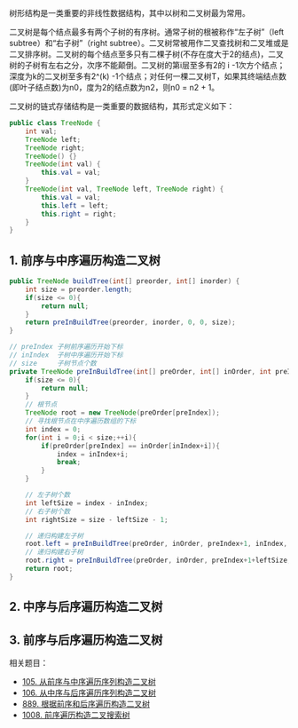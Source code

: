 


树形结构是一类重要的非线性数据结构，其中以树和二叉树最为常用。

二叉树是每个结点最多有两个子树的有序树。通常子树的根被称作“左子树”（left subtree）和“右子树”（right subtree）。二叉树常被用作二叉查找树和二叉堆或是二叉排序树。二叉树的每个结点至多只有二棵子树(不存在度大于2的结点)，二叉树的子树有左右之分，次序不能颠倒。二叉树的第i层至多有2的 i -1次方个结点；深度为k的二叉树至多有2^(k) -1个结点；对任何一棵二叉树T，如果其终端结点数(即叶子结点数)为n0，度为2的结点数为n2，则n0 = n2 + 1。

二叉树的链式存储结构是一类重要的数据结构，其形式定义如下：

```java
public class TreeNode {
    int val;
    TreeNode left;
    TreeNode right;
    TreeNode() {}
    TreeNode(int val) {
        this.val = val;
    }
    TreeNode(int val, TreeNode left, TreeNode right) {
        this.val = val;
        this.left = left;
        this.right = right;
    }
}
```

## 1. 前序与中序遍历构造二叉树

```java
public TreeNode buildTree(int[] preorder, int[] inorder) {
    int size = preorder.length;
    if(size <= 0){
        return null;
    }
    return preInBuildTree(preorder, inorder, 0, 0, size);
}

// preIndex 子树前序遍历开始下标
// inIndex  子树中序遍历开始下标
// size     子树节点个数
private TreeNode preInBuildTree(int[] preOrder, int[] inOrder, int preIndex, int inIndex, int size) {
    if(size <= 0){
        return null;
    }
    // 根节点
    TreeNode root = new TreeNode(preOrder[preIndex]);
    // 寻找根节点在中序遍历数组的下标
    int index = 0;
    for(int i = 0;i < size;++i){
        if(preOrder[preIndex] == inOrder[inIndex+i]){
            index = inIndex+i;
            break;
        }
    }

    // 左子树个数
    int leftSize = index - inIndex;
    // 右子树个数
    int rightSize = size - leftSize - 1;

    // 递归构建左子树
    root.left = preInBuildTree(preOrder, inOrder, preIndex+1, inIndex, leftSize);
    // 递归构建右子树
    root.right = preInBuildTree(preOrder, inOrder, preIndex+1+leftSize, index+1, rightSize);
    return root;
}
```

## 2. 中序与后序遍历构造二叉树



## 3. 前序与后序遍历构造二叉树




相关题目：
- [105. 从前序与中序遍历序列构造二叉树](https://leetcode-cn.com/problems/construct-binary-tree-from-preorder-and-inorder-traversal/)
- [106. 从中序与后序遍历序列构造二叉树](https://leetcode-cn.com/problems/construct-binary-tree-from-inorder-and-postorder-traversal/)
- [889. 根据前序和后序遍历构造二叉树](https://leetcode-cn.com/problems/construct-binary-tree-from-preorder-and-postorder-traversal/)
- [1008. 前序遍历构造二叉搜索树](https://leetcode-cn.com/problems/construct-binary-search-tree-from-preorder-traversal/)
